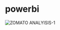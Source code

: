 # powerbi

![ZOMATO ANALYISIS-1](https://user-images.githubusercontent.com/92288138/192937219-ade74179-58f9-4769-814e-33ff9f1b69b2.jpg)
